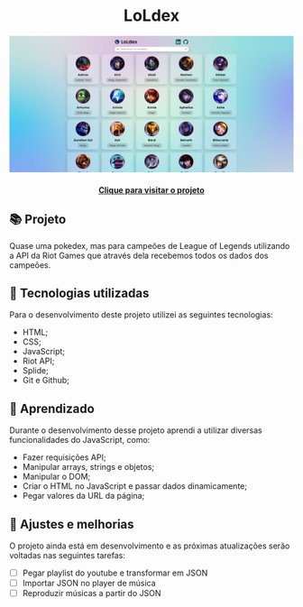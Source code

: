 <h1 align="center">
  LoLdex
</h1>

![Resultado final do projeto](.github/preview.png)

<h4 align="center"><a href="https://juniorod99.github.io/player-de-musica/">Clique para visitar o projeto</a></h4>

## 📚 Projeto

Quase uma pokedex, mas para campeões de League of Legends utilizando a API da Riot Games que através dela recebemos todos os dados dos campeões.

## 💼 Tecnologias utilizadas

Para o desenvolvimento deste projeto utilizei as seguintes tecnologias:

- HTML;
- CSS;
- JavaScript;
- Riot API;
- Splide;
- Git e Github;

## 🤯 Aprendizado

Durante o desenvolvimento desse projeto aprendi a utilizar diversas funcionalidades do JavaScript, como:

- Fazer requisições API;
- Manipular arrays, strings e objetos;
- Manipular o DOM;
- Criar o HTML no JavaScript e passar dados dinamicamente;
- Pegar valores da URL da página;

## 🔧 Ajustes e melhorias

O projeto ainda está em desenvolvimento e as próximas atualizações serão voltadas nas seguintes tarefas:

- [ ] Pegar playlist do youtube e transformar em JSON
- [ ] Importar JSON no player de música
- [ ] Reproduzir músicas a partir do JSON
